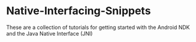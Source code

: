 # Native-Interfacing-Snippets
These are a collection of tutorials for getting started with the Android NDK and the Java Native Interface (JNI)
